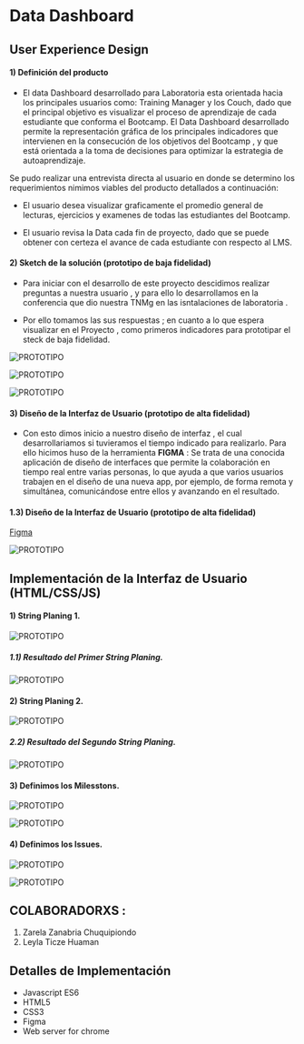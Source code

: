 # Data Dashboard
## User Experience Design

#### 1) Definición del producto

* El data Dashboard desarrollado para Laboratoria esta orientada hacia los principales usuarios como:  Training Manager y los Couch, dado que el principal objetivo es visualizar el proceso de aprendizaje de cada estudiante que conforma el Bootcamp. 
El Data Dashboard desarrollado permite la representación gráfica de los principales indicadores que intervienen en la consecución de los objetivos del Bootcamp , y que está orientada a la toma de decisiones para optimizar la estrategia de autoaprendizaje.

Se pudo realizar una entrevista directa al usuario en donde se determino los requerimientos nimimos viables del producto detallados a continuación:

* El usuario desea visualizar graficamente el promedio general de lecturas, ejercicios y examenes  de todas las estudiantes del Bootcamp.

* El usuario revisa la Data cada fin de proyecto, dado que se puede obtener con certeza el avance de cada estudiante con respecto al LMS.

#### 2) Sketch de la solución (prototipo de baja fidelidad)


* Para iniciar con el desarrollo de este proyecto descidimos realizar preguntas a nuestra usuario , y para ello lo desarrollamos en la conferencia que dio nuestra TNMg en las isntalaciones de laboratoria .

* Por ello tomamos las sus respuestas ; en cuanto a lo que espera visualizar en el Proyecto , como primeros indicadores para prototipar el steck de baja fidelidad.

 ![PROTOTIPO](img/01-baja.jpg)

 ![PROTOTIPO](img/02-baja.jpg)

 ![PROTOTIPO](img/03-baja.jpg)


#### 3) Diseño de la Interfaz de Usuario (prototipo de alta fidelidad)

* Con esto dimos inicio a nuestro diseño de interfaz , el cual desarrollariamos  si tuvieramos el tiempo indicado para realizarlo. 
Para ello hicimos huso de la herramienta **FIGMA** : Se trata de una conocida aplicación de diseño de interfaces que permite la colaboración en tiempo real entre varias personas, lo que ayuda a que varios usuarios trabajen en el diseño de una nueva app, por ejemplo, de forma remota y simultánea, comunicándose entre ellos y avanzando en el resultado.
#### 1.3) Diseño de la Interfaz de Usuario (prototipo de alta fidelidad)

 [Figma](https://www.figma.com/file/Xfx8PbNcuM1Su99kQtcTSwOB/DATADASHBORA)
 
 ![PROTOTIPO](img/dashboard_prototipo_alta.gif)


## Implementación de la Interfaz de Usuario (HTML/CSS/JS)
#### 1) String Planing 1.
![PROTOTIPO](img/05-plane.jpg)

##### 1.1) Resultado del Primer String Planing.
![PROTOTIPO](img/01-prototipo.PNG)

#### 2) String Planing 2.
![PROTOTIPO](img/04-plane.jpg)

##### 2.2) Resultado del Segundo String Planing.
![PROTOTIPO](img/02-prototipo.PNG)

#### 3) Definimos los Milesstons.
![PROTOTIPO](img/07-milesston.PNG)

![PROTOTIPO](img/10-milesston.PNG)

#### 4) Definimos los Issues.
![PROTOTIPO](img/08-issues.PNG)

![PROTOTIPO](img/09-issues.PNG)


## COLABORADORXS :

1. Zarela Zanabria Chuquipiondo
2. Leyla Ticze Huaman

## Detalles de Implementación

- Javascript ES6
- HTML5
- CSS3
- Figma
- Web server for chrome

